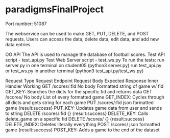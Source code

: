 # paradigmsFinalProject
Port number: 51087

The webservice can be used to make GET, PUT, DELETE, and POST requests. Users can access the data, delete data, edit data, and add new data entries.

OO API
The API is used to manage the database of football scores.
Test API script        - test_api.py
Test Web Server script - test_ws.py
To run the tests:
run server.py in one terminal on student05 (python3 server.py)
run test_api.py or test_ws.py in another terminal (python3 test_api.py/test_ws.py)

Request Type		Request Endpoint			Request Body			Expected Response						Inner Handler Working
GET					/scores/:fid				No body					Formatted string of game w/ fid			GET_KEY: Searches the dicts for the specific fid and returns data
GET					/scores/					No body					List of every formatted game			GET_INDEX: Cycles through all dicts and gets string for each game
PUT					/scores/:fid				json formatted game		{result:success}						PUT_KEY: Updates game data from user and sends to string
DELETE				/scores/:fid				{}						{result:success}						DELETE_KEY: Calls delete_game on a specific fid
DELETE				/scores/					{}						{result:success}						DELETE_INDEX: Deletes literally everything
POST				/scores/					json formatted game		{result:success}						POST_KEY: Adds a game to the end of the dataset

